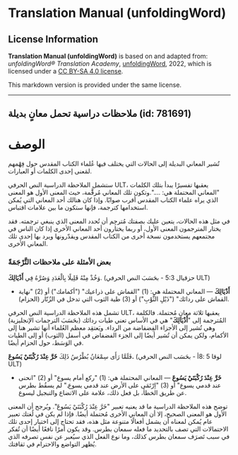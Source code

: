 # Translation Manual (unfoldingWord)

## License Information

**Translation Manual (unfoldingWord)** is based on and adapted from: _unfoldingWord® Translation Academy_, [unfoldingWord](https://unfoldingword.org/utw), 2022, which is licensed under a [CC BY-SA 4.0 license](https://creativecommons.org/licenses/by-sa/4.0/legalcode.en).

This markdown version is provided under the same license.



--------------------------------

## ملاحظات دراسية تحمل معانٍ بديلة (id: 781691)

الوصف
=====

تُشير المعاني البديلة إلى الحالات التي يختلف فيها عُلماء الكتاب المقدس حول فِهْمهم لمَعنى إحدى الكلمات أو العبارات.

ستشمل الملاحظة الدراسية النص الحرفي ULT، يعقبها تفسيرًا يبدأ بتلك الكلمات "المعاني المحتملة هي: ....".وتكون تلك المعاني مُرقََّمة، حيث المعنى الأول هو المعنى الذي يراه علماء الكتاب المقدس أقرب صوابًا. وإذا كان هنالك أحد المعاني التي يُمكن استخدامها كترجمة، فإنها ستكون ما بين علامات اقتباس.

في مثل هذه الحالات، يتعين عليك بصفتك مُترجِم أن تُحدد المعنى الذي ينبغي ترجمته. فقد يختار المترجمون المعنى الأول، أو ربما يختارون أحد المعاني الأخرى إذا كان الناس في مجتمعهم يستخدمون نسخة أخرى من الكتاب المقدس ويقدّرونها ويرد بها إحدى تلك المعاني الأخرى.

### بعض الأمثلة على ملاحظات التَّرْجَمَةً

وَخُذْ مِنْهُ قَلِيلًا بِالْعَدَدِ وَصُرَّهُ فِي **أَذْيَالِكَ**. (حزقيال 5:3 \- بحَسَبَ النص الحرفي ULT)

* **أَذْيَالِكَ** — المعاني المحتملة هي: (1\) "القماش على ذراعيك" ("أكمامك") أو (2\) "نهاية القماش على ردائك" ("ذَيْلِ الثَّوْبِ") أو (3\) طية الثوب التي تدخل في الزُنّار (الحزام).

تشمل هذه الملاحظة الدراسية النص الحرفي ULT، يعقبها ثلاثة معانٍ مُحتملة. فالكلمة المُترجمة إلى "**أَذْيَالِكَ**" هي في الأساس تعني طيات ردائك (بحَسَبَ الترجمات الإنجليزية) وهي تُشير إلى الأجزاء الفِضفاضة من الرداء. ويَعتقِد معظم العُلماء أنها تشير هنا إلى الأكمام، ولكن يمكن أن تُشير أيضًا إلى الجزء الفضفاض في أسفل (الثوب) أو إلى الطيات في الوَسَط، حول الحزام أيضًا.

فَلَمَّا رَأَى سِمْعَانُ بُطْرُسُ ذَلِكَ **خَرَّ عِنْدَ رُكْبَتَيْ يَسُوعَ.** (لوقا 5 :8أ \- بحَسَب النص الحرفي ULT)

* **خَرَّ عِنْدَ رُكْبَتَيْ يَسُوعَ** — المعاني المحتملة هي: (1\) "ركع أمام يسوع" أو (2\) "انحنى عند قدمي يسوع" أو (3\) "اِرْتَمَى على الأرض عند قدمي يسوع." لم يسقُط بطرس عن طريق الخطأ، بل فعل ذلك، علامة على الاتضاع والتبجيل ليسوع.

توضح هذه الملاحظة الدراسية ما قد يعنيه تعبير "خَرَّ عِنْدَ رُكْبَتَيْ يَسُوعَ". ويُرجح أن المعنى الأول هو المعنى الصحيح، إلا أن المعاني الأخرى مُحتملة أيضًا. فإذا لم يكن في لُغتك تعبير عام يُمكن لمعناه أن يشمل أفعالًا متنوعة مثل هذه، فقد تحتاج إلى اختيار إحدى تلك الاحتمالات التي تصف بالتحديد ما فعله سمعان بطرس. وقد يكون أمرًا نافعًا أيضًا أن تُفكر في سبب تَصرَف سمعان بطرس كذلك، وما نوع الفعل الذي سيُعبر عن نفس تصرفه الذي يُظهر التواضع والاحترام في ثقافتك.


